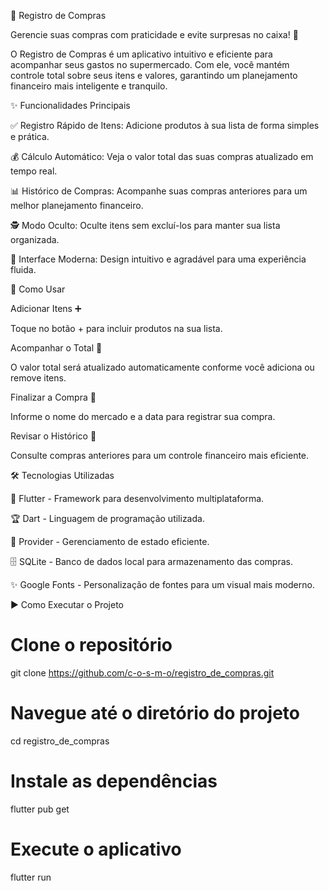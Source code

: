 📌 Registro de Compras

Gerencie suas compras com praticidade e evite surpresas no caixa! 🚀

O Registro de Compras é um aplicativo intuitivo e eficiente para acompanhar seus gastos no supermercado. Com ele, você mantém controle total sobre seus itens e valores, garantindo um planejamento financeiro mais inteligente e tranquilo.

✨ Funcionalidades Principais

✅ Registro Rápido de Itens: Adicione produtos à sua lista de forma simples e prática.

💰 Cálculo Automático: Veja o valor total das suas compras atualizado em tempo real.

📊 Histórico de Compras: Acompanhe suas compras anteriores para um melhor planejamento financeiro.

🕵️ Modo Oculto: Oculte itens sem excluí-los para manter sua lista organizada.

🎨 Interface Moderna: Design intuitivo e agradável para uma experiência fluida.

📱 Como Usar

Adicionar Itens ➕

Toque no botão + para incluir produtos na sua lista.

Acompanhar o Total 👀

O valor total será atualizado automaticamente conforme você adiciona ou remove itens.

Finalizar a Compra 🛒

Informe o nome do mercado e a data para registrar sua compra.

Revisar o Histórico 📂

Consulte compras anteriores para um controle financeiro mais eficiente.

🛠️ Tecnologias Utilizadas

🚀 Flutter - Framework para desenvolvimento multiplataforma.

🏆 Dart - Linguagem de programação utilizada.

🔄 Provider - Gerenciamento de estado eficiente.

🗄️ SQLite - Banco de dados local para armazenamento das compras.

✨ Google Fonts - Personalização de fontes para um visual mais moderno.

▶️ Como Executar o Projeto

# Clone o repositório
git clone https://github.com/c-o-s-m-o/registro_de_compras.git

# Navegue até o diretório do projeto
cd registro_de_compras

# Instale as dependências
flutter pub get

# Execute o aplicativo
flutter run

